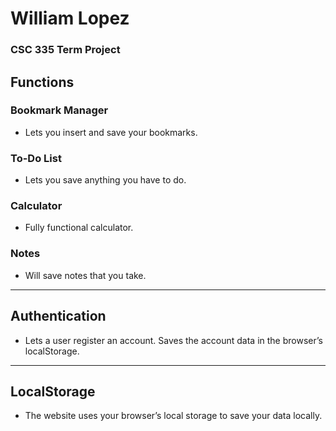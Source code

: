 # William Lopez  
### CSC 335 Term Project

## Functions

### Bookmark Manager  
- Lets you insert and save your bookmarks.

### To-Do List  
- Lets you save anything you have to do.

### Calculator  
- Fully functional calculator.

### Notes  
- Will save notes that you take.

---

## Authentication
- Lets a user register an account. Saves the account data in the browser’s localStorage.

---

## LocalStorage
- The website uses your browser’s local storage to save your data locally.

